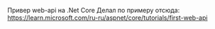 Привер web-api на .Net Core
Делал по примеру отсюда:  https://learn.microsoft.com/ru-ru/aspnet/core/tutorials/first-web-api
